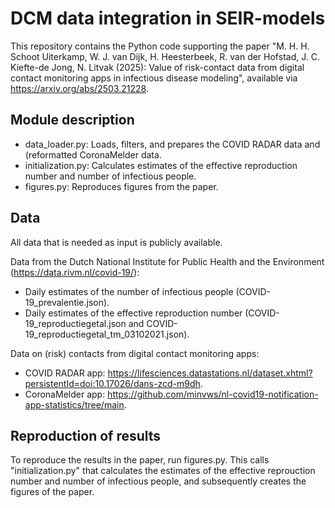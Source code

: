 # DCM data integration in SEIR-models

This repository contains the Python code supporting the paper "M. H. H. Schoot Uiterkamp, W. J. van Dijk, H. Heesterbeek, R. van der Hofstad, J. C. Kiefte-de Jong, N. Litvak (2025): Value of risk-contact data from digital contact monitoring apps in infectious disease modeling", available via https://arxiv.org/abs/2503.21228.

## Module description

- data_loader.py: Loads, filters, and prepares the COVID RADAR data and (reformatted CoronaMelder data.
- initialization.py: Calculates estimates of the effective reproduction number and number of infectious people.
- figures.py: Reproduces figures from the paper.

## Data

All data that is needed as input is publicly available.

Data from the Dutch National Institute for Public Health and the Environment (https://data.rivm.nl/covid-19/):
- Daily estimates of the number of infectious people (COVID-19_prevalentie.json).
- Daily estimates of the effective reproduction number (COVID-19_reproductiegetal.json and COVID-19_reproductiegetal_tm_03102021.json).

Data on (risk) contacts from digital contact monitoring apps:
- COVID RADAR app: https://lifesciences.datastations.nl/dataset.xhtml?persistentId=doi:10.17026/dans-zcd-m9dh.
- CoronaMelder app: https://github.com/minvws/nl-covid19-notification-app-statistics/tree/main.


## Reproduction of results

To reproduce the results in the paper, run figures.py. This calls "initialization.py" that calculates the estimates of the effective reprouction number and number of infectious people, and subsequently creates the figures of the paper.
